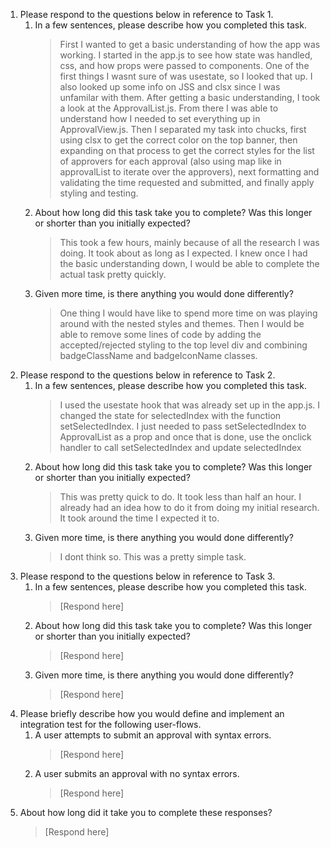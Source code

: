 1. Please respond to the questions below in reference to Task 1.
   1. In a few sentences, please describe how you completed this task.
      > First I wanted to get a basic understanding of how the app was working. I started in the app.js to see how state was handled, css, and how props were passed to components. One of the first things I wasnt sure of was usestate, so I looked that up.  I also looked up some info on JSS and clsx since I was unfamilar with them. After getting a basic understanding, I took a look at the ApprovalList.js. From there I was able to understand how I needed to set everything up in ApprovalView.js. Then I separated my task into chucks, first using clsx to get the correct color on the top banner, then expanding on that process to get the correct styles for the list of approvers for each approval (also using map like in approvalList to iterate over the approvers), next formatting and validating the time requested and submitted, and finally apply styling and testing.
   2. About how long did this task take you to complete? Was this longer or shorter than you initially expected?
      > This took a few hours, mainly because of all the research I was doing. It took about as long as I expected. I knew once I had the basic understanding down, I would be able to complete the actual task pretty quickly.
   3. Given more time, is there anything you would done differently?
      > One thing I would have like to spend more time on was playing around with the nested styles and themes. Then I would be able to remove some lines of code by adding the accepted/rejected styling to the top level div and combining badgeClassName and badgeIconName classes.
2. Please respond to the questions below in reference to Task 2.
   1. In a few sentences, please describe how you completed this task.
      > I used the usestate hook that was already set up in the app.js. I changed the state  for selectedIndex with the function setSelectedIndex. I just needed to pass setSelectedIndex to ApprovalList as a prop and once that is done, use the onclick handler to call setSelectedIndex and update selectedIndex
   2. About how long did this task take you to complete? Was this longer or shorter than you initially expected?
      > This was pretty quick to do.  It took less than half an hour.  I already had an idea how to do it from doing my initial research. It took around the time I expected it to.
   3. Given more time, is there anything you would done differently?
      > I dont think so. This was a pretty simple task.
3. Please respond to the questions below in reference to Task 3.
   1. In a few sentences, please describe how you completed this task.
      > [Respond here]
   2. About how long did this task take you to complete? Was this longer or shorter than you initially expected?
      > [Respond here]
   3. Given more time, is there anything you would done differently?
      > [Respond here]
4. Please briefly describe how you would define and implement an integration test for the following user-flows.
   1. A user attempts to submit an approval with syntax errors.
      > [Respond here]
   2. A user submits an approval with no syntax errors.
      > [Respond here]
5. About how long did it take you to complete these responses?
   > [Respond here]
